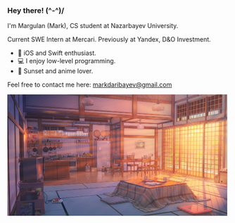 ### Hey there! (^-^)/

I'm Margulan (Mark), CS student at Nazarbayev University.

Current SWE Intern at Mercari. Previously at Yandex, D&O Investment.

- 🍎 iOS and Swift enthusiast. 
- 💻 I enjoy low-level programming.
- 🌇 Sunset and anime lover.

Feel free to contact me here: markdaribayev@gmail.com

<img src="https://github.com/enumcase/enumcase/blob/main/assets/background.jpg" width="500">
